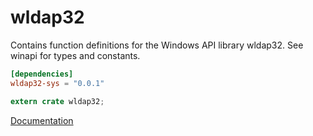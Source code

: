 # wldap32 #
Contains function definitions for the Windows API library wldap32. See winapi for types and constants.

```toml
[dependencies]
wldap32-sys = "0.0.1"
```

```rust
extern crate wldap32;
```

[Documentation](https://retep998.github.io/doc/wldap32/)
